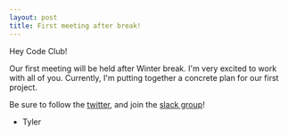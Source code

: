 ```yaml
---
layout: post
title: First meeting after break!
---
```


Hey Code Club!

Our first meeting will be held after Winter break. I'm very excited to work with all of you. Currently, I'm putting together a concrete plan for our first project.

Be sure to follow the [twitter](https://twitter.com/sphscodeclub), and join the [slack group](https://join.slack.com/t/sphscodeclub/shared_invite/enQtMjgzMDE1Mzc3MjY4LTY5ODdmZDJhODdhNzEzNTg1ODk2NDQ4YTNmMzY4YzhhNWExMjk1NjUxY2RkNGM1MWMwZDllZWQ3NjRjNGJlNWI)!

- Tyler
